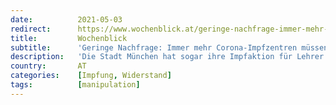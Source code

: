 ```yaml
---
date:          2021-05-03
redirect:      https://www.wochenblick.at/geringe-nachfrage-immer-mehr-corona-impfzentren-muessen-schliessen/
title:         Wochenblick
subtitle:      'Geringe Nachfrage: Immer mehr Corona-Impfzentren müssen schließen'
description:   'Die Stadt München hat sogar ihre Impfaktion für Lehrer gänzlich gestoppt – weil die Nachfrage viel zu gering war. Nur weniger als ein Drittel der 31.000 Pädagogen habe das Angebot überhaupt wahrgenommen.'
country:       AT
categories:    [Impfung, Widerstand]
tags:          [manipulation]
---
```

